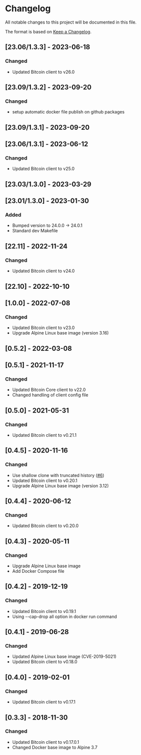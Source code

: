 # Changelog
All notable changes to this project will be documented in this file.

The format is based on [Keep a Changelog](https://keepachangelog.com/en/1.0.0/).


## [23.06/1.3.3] - 2023-06-18
### Changed
- Updated Bitcoin client to v26.0

## [23.09/1.3.2] - 2023-09-20
### Changed
- setup automatic docker file publish on github packages

## [23.09/1.3.1] - 2023-09-20

## [23.06/1.3.1] - 2023-06-12
### Changed
- Updated Bitcoin client to v25.0

## [23.03/1.3.0] - 2023-03-29

## [23.01/1.3.0] - 2023-01-30
### Added
- Bumped version to 24.0.0 -> 24.0.1
- Standard dev Makefile

## [22.11] - 2022-11-24
### Changed
- Updated Bitcoin client to v24.0

## [22.10] - 2022-10-10

## [1.0.0] - 2022-07-08
### Changed
- Updated Bitcoin client to v23.0
- Upgrade Alpine Linux base image (version 3.16)

## [0.5.2] - 2022-03-08

## [0.5.1] - 2021-11-17
### Changed
- Updated Bitcoin Core client to v22.0
- Changed handling of client config file

## [0.5.0] - 2021-05-31
### Changed
- Updated Bitcoin client to v0.21.1

## [0.4.5] - 2020-11-16
### Changed
- Use shallow clone with truncated history ([#6](https://github.com/graphsense/btc-client/issues/6))
- Updated Bitcoin client to v0.20.1
- Upgrade Alpine Linux base image (version 3.12)

## [0.4.4] - 2020-06-12
### Changed
- Updated Bitcoin client to v0.20.0

## [0.4.3] - 2020-05-11
### Changed
- Upgrade Alpine Linux base image
- Add Docker Compose file

## [0.4.2] - 2019-12-19
### Changed
- Updated Bitcoin client to v0.19.1
- Using --cap-drop all option in docker run command

## [0.4.1] - 2019-06-28
### Changed
- Updated Alpine Linux base image (CVE-2019-5021)
- Updated Bitcoin client to v0.18.0

## [0.4.0] - 2019-02-01
### Changed
- Updated Bitcoin client to v0.17.1

## [0.3.3] - 2018-11-30
### Changed
- Updated Bitcoin client to v0.17.0.1
- Changed Docker base image to Alpine 3.7
